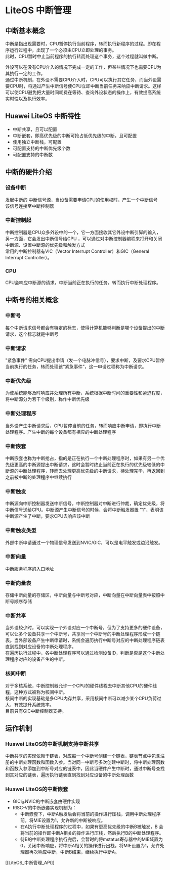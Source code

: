 # LiteOS 中断管理
## 中断基本概念
中断是指出现需要时，CPU暂停执行当前程序，转而执行新程序的过程。即在程序运行过程中，出现了一个必须由CPU立即处理的事务。  
此时，CPU暂时中止当前程序的执行转而处理这个事务，这个过程就叫做中断。

外设可以在没有CPU介入的情况下完成一定的工作，但某些情况下也需要CPU为其执行一定的工作。  
通过中断机制，在外设不需要CPU介入时，CPU可以执行其它任务，而当外设需要CPU时，将通过产生中断信号使CPU立即中断当前任务来响应中断请求。这样可以使CPU避免把大量时间耗费在等待、查询外设状态的操作上，有效提高系统实时性以及执行效率。

## Huawei LiteOS 中断特性
+ 中断共享，且可以配置
+ 中断嵌套，即高优先级的中断可抢占低优先级的中断，且可配置
+ 使用独立中断栈，可配置
+ 可配置支持的中断优先级个数
+ 可配置支持的中断数

## 中断的硬件介绍
### 设备中断
发起中断的 中断信号源，当设备需要申请CPU的使用权时，产生一个中断信号  
该信号连接至中断控制器

### 中断控制起
中断控制器是CPU众多外设中的一个，它一方面接收其它外设中断引脚的输入，另一方面，它会发出中断信号给CPU ，可以通过对中断控制器编程来打开和关闭中断源、设置中断源的优先级和触发方式  
常用的中断控制器有VIC（Vector Interrupt Controller）和GIC（General Interrupt Controller）。

### CPU
CPU会响应中断源的请求，中断当前正在执行的任务，转而执行中断处理程序。

## 中断号的相关概念
### 中断号
每个中断请求信号都会有特定的标志，使得计算机能够判断是哪个设备提出的中断请求，这个标志就是中断号

### 中断请求
"紧急事件" 需向CPU提出申请（发一个电脉冲信号），要求中断，及要求CPU暂停当前执行的任务，转而处理该“紧急事件”，这一申请过程称为中断请求。

### 中断优先级
为使系统能够及时响应并处理所有中断，系统根据中断时间的重要性和紧迫程度，将中断源分为若干个级别，称作中断优先级

### 中断处理程序
当外设产生中断请求后，CPU暂停当前的任务，转而响应中断申请，即执行中断处理程序。产生中断的每个设备都有相应的中断处理程序

### 中断嵌套
中断嵌套也称为中断抢占，指的是正在执行一个中断处理程序时，如果有另一个优先级更高的中断源提出中断请求，这时会暂时终止当前正在执行的优先级较低的中断源的中断处理程序，转而去处理更高优先级的中断请求，待处理完毕，再返回到之前被中断的处理程序中继续执行

### 中断触发
中断源向中断控制器发送中断信号，中断控制器对中断进行仲裁，确定优先级，将中断信号送给CPU。中断源产生中断信号的时候，会将中断触发器置 "1"，表明该中断源产生了中断，要求CPU去响应该中断

### 中断触发类型
外部中断申请通过一个物理信号发送到NVIC/GIC，可以是电平触发或边沿触发。

###  中断向量
中断服务程序的入口地址

### 中断向量表
存储中断向量的存储区，中断向量与中断号对应，中断向量在中断向量表中按照中断号顺序存储

### 中断共享
当外设较少时，可以实现一个外设对应一个中断号，但为了支持更多的硬件设备，可以让多个设备共享一个中断号，共享同一个中断号的中断处理程序形成一个链表。当外部设备产生中断申请时，系统会遍历执行中断号对应的中断处理程序链表直到找到对应设备的中断处理程序。  
在遍历执行过程中，各中断处理程序可以通过检测设备ID，判断是否是这个中断处理程序对应的设备产生的中断。

### 核间中断
对于多核系统，中断控制器允许一个CPU的硬件线程去中断其他CPU的硬件线程，这种方式被称为核间中断。  
核间中断的实现基础是多CPU内存共享，采用核间中断可以减少某个CPU负荷过大，有效提升系统效率。  
目前只有GIC中断控制器支持。

## 运作机制
### Huawei LiteOS的中断机制支持中断共享
中断共享的实现依赖于链表，对应每一个中断号创建一个链表，链表节点中包含注册的中断处理函数和函数入参。当对同一中断号多次创建中断时，将中断处理函数和函数入参添加到中断号对应的链表中，因此当硬件产生中断时，通过中断号查找到其对应的链表，遍历执行链表直到找到对应设备的中断处理函数

### Huawei LiteOS的中断嵌套
+ GIC与NVIC的中断嵌套由硬件实现
+ RISC-V的中断嵌套实现机制为：
	+ 中断嵌套下，中断A触发后会将当前的操作进行压栈，调用中断处理程序前，将MIE设置为1，允许新的中断被响应。
	+ 在A执行中断处理程序的过程中，如果有更高优先级的中断B被触发，B 会将当前的操作即中断A相关的操作进行压栈，然后执行B的中断处理程序。
	+ 待B的中断处理程序执行完后，会暂时的将mstatus寄存器中的MIE域置为0，关闭中断响应，将中断A相关的操作进行出栈，将MIE设置为1，允许处理器再次响应中断，中断B结束，继续执行中断A。

[[LiteOS_中断管理_API]]